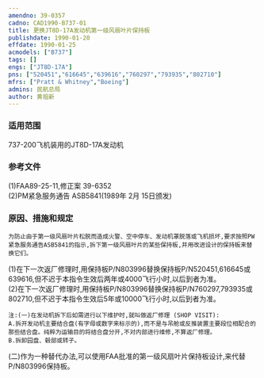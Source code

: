 ```yaml
---
amendno: 39-0357  
cadno: CAD1990-B737-01  
title: 更换JT8D-17A发动机第一级风扇叶片保持板  
publishdate: 1990-01-20  
effdate: 1990-01-25  
acmodels: ["B737"]  
tags: []  
engs: ["JT8D-17A"]  
pns: ["520451","616645","639616","760297","793935","802710"]  
mfrs: ["Pratt & Whitney","Boeing"]  
admins: 民航总局  
author: 黄祖新  
---
```

  
### 适用范围  
737-200飞机装用的JT8D-17A发动机  
  
<!--more-->  
### 参考文件  
(1)FAA89-25-11,修正案 39-6352  
(2)PM紧急服务通告 ASB5841(1989年 2月 15日颁发)  
  
### 原因、措施和规定  
    为防止由于第一级风扇叶片松脱而造成火警、空中停车、发动机罩脱落或飞机损坏,要求按照PW紧急服务通告ASB5841的指示,拆下第一级风扇叶片的某些保持板,并用改进设计的保持板来替换它们。  
(1)在下一次返厂修理时,用保持板P/N803996替换保持板P/N520451,616645或639616,但不迟于本指令生效后两年或4000飞行小时,以后到者为准。  
(2)在下一次返厂修理时,用保持板P/N803996替换保持板P/N760297,793935或802710,但不迟于本指令生效后5年或10000飞行小时,以后到者为准。  
  
    注:(一)在发动机拆下后如需进行以下维护时,就叫做返厂修理 (SHOP VISIT):  
    A.拆开发动机主要结合盘(有字母或数字来标示的),而不是与吊舱或反推装置主要段位相配合的那些结合盘。纯粹为运输目的将结合盘分开,不对内部进行维修,不算返厂修理。  
    B.拆卸园盘、毂部或转子。  
(二)作为一种替代办法,可以使用FAA批准的第一级风扇叶片保持板设计,来代替P/N803996保持板。  
